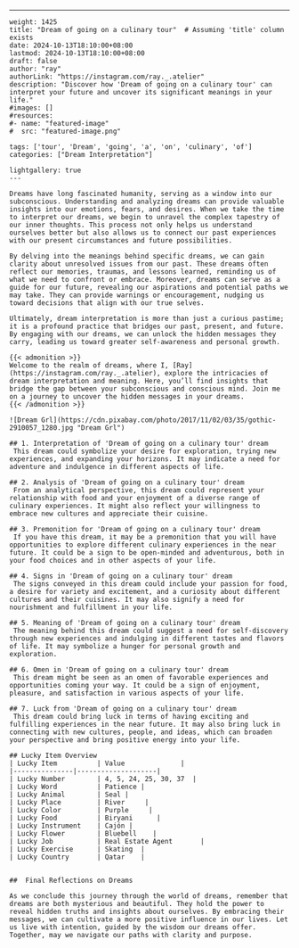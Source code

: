 ---
    weight: 1425
    title: "Dream of going on a culinary tour"  # Assuming 'title' column exists
    date: 2024-10-13T18:10:00+08:00
    lastmod: 2024-10-13T18:10:00+08:00
    draft: false
    author: "ray"
    authorLink: "https://instagram.com/ray._.atelier"
    description: "Discover how 'Dream of going on a culinary tour' can interpret your future and uncover its significant meanings in your life."
    #images: []
    #resources:
    #- name: "featured-image"
    #  src: "featured-image.png"
    
    tags: ['tour', 'Dream', 'going', 'a', 'on', 'culinary', 'of']
    categories: ["Dream Interpretation"]
    
    lightgallery: true
    ---
    
    Dreams have long fascinated humanity, serving as a window into our subconscious. Understanding and analyzing dreams can provide valuable insights into our emotions, fears, and desires. When we take the time to interpret our dreams, we begin to unravel the complex tapestry of our inner thoughts. This process not only helps us understand ourselves better but also allows us to connect our past experiences with our present circumstances and future possibilities.
    
    By delving into the meanings behind specific dreams, we can gain clarity about unresolved issues from our past. These dreams often reflect our memories, traumas, and lessons learned, reminding us of what we need to confront or embrace. Moreover, dreams can serve as a guide for our future, revealing our aspirations and potential paths we may take. They can provide warnings or encouragement, nudging us toward decisions that align with our true selves.
    
    Ultimately, dream interpretation is more than just a curious pastime; it is a profound practice that bridges our past, present, and future. By engaging with our dreams, we can unlock the hidden messages they carry, leading us toward greater self-awareness and personal growth.
    
    {{< admonition >}}
    Welcome to the realm of dreams, where I, [Ray](https://instagram.com/ray._.atelier), explore the intricacies of dream interpretation and meaning. Here, you’ll find insights that bridge the gap between your subconscious and conscious mind. Join me on a journey to uncover the hidden messages in your dreams.
    {{< /admonition >}}
    
    ![Dream Grl](https://cdn.pixabay.com/photo/2017/11/02/03/35/gothic-2910057_1280.jpg "Dream Grl")
    
    ## 1. Interpretation of 'Dream of going on a culinary tour' dream
     This dream could symbolize your desire for exploration, trying new experiences, and expanding your horizons. It may indicate a need for adventure and indulgence in different aspects of life.
    
    ## 2. Analysis of 'Dream of going on a culinary tour' dream
     From an analytical perspective, this dream could represent your relationship with food and your enjoyment of a diverse range of culinary experiences. It might also reflect your willingness to embrace new cultures and appreciate their cuisine.
    
    ## 3. Premonition for 'Dream of going on a culinary tour' dream
     If you have this dream, it may be a premonition that you will have opportunities to explore different culinary experiences in the near future. It could be a sign to be open-minded and adventurous, both in your food choices and in other aspects of your life.
    
    ## 4. Signs in 'Dream of going on a culinary tour' dream
     The signs conveyed in this dream could include your passion for food, a desire for variety and excitement, and a curiosity about different cultures and their cuisines. It may also signify a need for nourishment and fulfillment in your life.
    
    ## 5. Meaning of 'Dream of going on a culinary tour' dream
     The meaning behind this dream could suggest a need for self-discovery through new experiences and indulging in different tastes and flavors of life. It may symbolize a hunger for personal growth and exploration.
    
    ## 6. Omen in 'Dream of going on a culinary tour' dream
     This dream might be seen as an omen of favorable experiences and opportunities coming your way. It could be a sign of enjoyment, pleasure, and satisfaction in various aspects of your life.
    
    ## 7. Luck from 'Dream of going on a culinary tour' dream
     This dream could bring luck in terms of having exciting and fulfilling experiences in the near future. It may also bring luck in connecting with new cultures, people, and ideas, which can broaden your perspective and bring positive energy into your life.
    
    ## Lucky Item Overview
    | Lucky Item          | Value              |
    |---------------|--------------------|
    | Lucky Number        | 4, 5, 24, 25, 30, 37  |
    | Lucky Word          | Patience |
    | Lucky Animal        | Seal |
    | Lucky Place         | River     |
    | Lucky Color         | Purple     |
    | Lucky Food          | Biryani      |
    | Lucky Instrument    | Cajón |
    | Lucky Flower        | Bluebell    |
    | Lucky Job           | Real Estate Agent       |
    | Lucky Exercise      | Skating  |
    | Lucky Country       | Qatar    |
    
    
    ##  Final Reflections on Dreams
    
    As we conclude this journey through the world of dreams, remember that dreams are both mysterious and beautiful. They hold the power to reveal hidden truths and insights about ourselves. By embracing their messages, we can cultivate a more positive influence in our lives. Let us live with intention, guided by the wisdom our dreams offer. Together, may we navigate our paths with clarity and purpose.
    